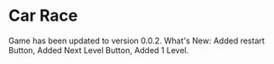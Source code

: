 # Car Race
Game has been updated to version 0.0.2.
                      What's New: Added restart Button, Added Next Level Button, Added 1 Level.
